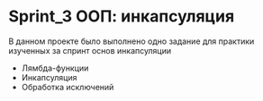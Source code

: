 # Sprint_3 ООП: инкапсуляция

В данном проекте было выполнено одно задание для практики изученных за спринт основ инкапсуляции

* Лямбда-функции
* Инкапсуляция
* Обработка исключений
